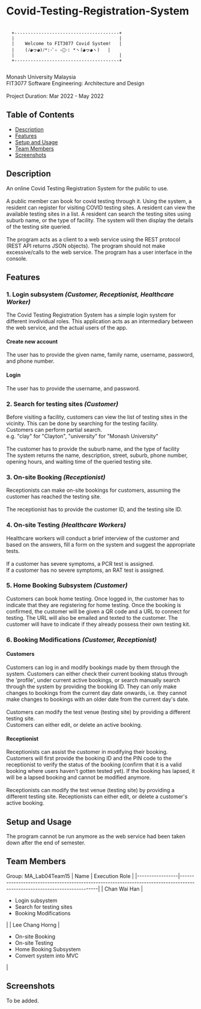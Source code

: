 # Covid-Testing-Registration-System
<pre>
  <code>
  +---------------------------------------+
  |                                       |
  |    Welcome to FIT3077 Covid System!   |
  |    (ﾉ◕ヮ◕)ﾉ*:･ﾟ✧ ✧ﾟ･: *ヽ(◕ヮ◕ヽ)   |
  |                                       |
  +---------------------------------------+
  </code>
</pre>
Monash University Malaysia<br>
FIT3077 Software Engineering: Architecture and Design<br>
<br>
Project Duration: Mar 2022 - May 2022

## Table of Contents
* [Description](#description)
* [Features](#features)
* [Setup and Usage](#setup-and-usage)
* [Team Members](#team-members)
* [Screenshots](#screenshots)

## Description
An online Covid Testing Registration System for the public to use.<br><br>
A public member can book for covid testing through it. Using the system, a resident can register for visiting COVID testing sites. A resident can view the available testing sites in a list. A resident can search the testing sites using suburb name, or the type of facility. The system will then display the details of the testing site queried.<br>
<br>
The program acts as a client to a web service using the REST protocol (REST API returns JSON objects).
The program should not make excessive/calls to the web service.
The program has a user interface in the console.

## Features
### 1. Login subsystem <i>(Customer, Receptionist, Healthcare Worker)</i>
The Covid Testing Registration System has a simple login system for different invdividual roles. This application acts as an intermediary between the web service, and the actual users of the app.<br>

#### Create new account
The user has to provide the given name, family name, username, password, and phone number.

#### Login
The user has to provide the username, and password.

### 2. Search for testing sites <i>(Customer)</i>
Before visiting a facility, customers can view the list of testing sites in the vicinity. This can be done by searching for the testing facility.<br>
Customers can perform partial search.<br>
e.g. "clay" for "Clayton", "university" for "Monash University"<br><br>
The customer has to provide the suburb name, and the type of facility<br>
The system returns the name, description, street, suburb, phone number, opening hours, and waiting time of the queried testing site.<br>

### 3. On-site Booking <i>(Receptionist)</i>
Receptionists can make on-site bookings for customers, assuming the customer has reached the testing site.<br><br>
The receptionist has to provide the customer ID, and the testing site ID.

### 4. On-site Testing <i>(Healthcare Workers)</i>
Healthcare workers will conduct a brief interview of the customer and based on the answers, fill a form on the system and suggest the appropriate tests.<br><br>
If a customer has severe symptoms, a PCR test is assigned.<br>
If a customer has no severe symptoms, an RAT test is assigned.

### 5. Home Booking Subsystem <i>(Customer)</i>
Customers can book home testing. Once logged in, the customer has to indicate that they are registering for home testing. Once the booking is confirmed, the customer will be given a QR code and a URL to connect for testing. The URL will also be emailed and texted to the customer. The customer will have to indicate if they already possess their own testing kit.

### 6. Booking Modifications <i>(Customer, Receptionist)</i>

#### Customers
Customers can log in and modify bookings made by them through the system. Customers can either check their current booking status through the 'profile', under current active bookings, or search manually search through the system by providing the booking ID. They can only make changes to bookings from the current day date onwards, i.e. they cannot make changes to bookings with an older date from the current day's date.<br><br>
Customers can modify the test venue (testing site) by providing a different testing site.<br>
Customers can either edit, or delete an active booking.

#### Receptionist
Receptionists can assist the customer in modifying their booking. Customers will first provide the booking ID and the PIN code to the receptionist to verify the status of the booking (confirm that it is a valid booking where users haven't gotten tested yet). If the booking has lapsed, it will be a lapsed booking and cannot be modified anymore.<br><br>
Receptionists can modify the test venue (testing site) by providing a different testing site.
Receptionists can either edit, or delete a customer's active booking.

## Setup and Usage
The program cannot be run anymore as the web service had been taken down after the end of semester.

## Team Members
Group: MA_Lab04Team15
| Name            | Execution Role                                                                                                           |
|-----------------|--------------------------------------------------------------------------------------------------------------------------|
| Chan Wai Han    | <ul><li>Login subsystem</li><li>Search for testing sites</li><li>Booking Modifications</li></ul>                         |
| Lee Chang Horng | <ul><li>On-site Booking</li><li>On-site Testing</li><li>Home Booking Subsystem</li><li>Convert system into MVC</li></ul> |

## Screenshots
To be added.
